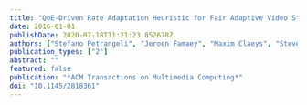 ```yaml
---
title: "QoE-Driven Rate Adaptation Heuristic for Fair Adaptive Video Streaming"
date: 2016-01-01
publishDate: 2020-07-18T11:21:23.852678Z
authors: ["Stefano Petrangeli", "Jeroen Famaey", "Maxim Claeys", "Steven Latré", "Filip De Turck"]
publication_types: ["2"]
abstract: ""
featured: false
publication: "*ACM Transactions on Multimedia Computing*"
doi: "10.1145/2818361"
---
```


